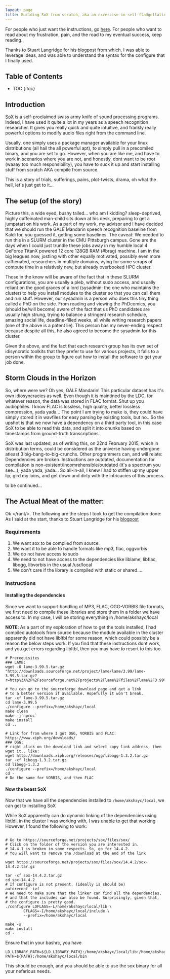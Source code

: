```yaml
---
layout: page
title: Building SoX from scratch, aka an excercise in self-fladgellation
---
```


For people who just want the instructions, go [here](http://akshayc.com/blog/build-sox-from-scratch/#instructions). For people who want to read about my frustration, pain, and the road to my eventual success, keep reading. 

Thanks to Stuart Langridge for his [blogpost](https://kryogenix.org/days/2014/11/18/making-a-static-build-of-sox/) from which, I was able to leverage ideas, and was able to understand the syntax for the configure that I finally used.

Table of Contents
-----------------
* TOC
{:toc}

## Introduction
[SoX](http://sox.sourceforge.net/) is a self-proclaimed swiss army knife of sound processing programs. Indeed, I have used it quite a lot in my years as a speech recognition researcher. It gives you really quick and quite intuitive, and frankly really powerful options to modify audio files right from the command line.

Usually, one simply uses a package manager available for your linux distributions (all hail the all powerful apt), to simply pull in a precomiled binary, and you are set to go. However, when you are like me, and have to work in scenarios where you are not, and honestly, dont want to be root (waaay too much responsibility), you have to suck it up and start installing stuff from scratch AKA compile from source.

This is a story of trials, sufferings, pains, plot-twists, drama, oh what the hell, let's just get to it...

## The setup (of the story)

Picture this, a wide eyed, bushy tailed... who am I kidding? sleep-deprived, highly caffeinated man-child sits down at his desk, preparing to get a jumpstart on his work. As a part of my work, my advisor and I have decided that we should run the GALE Mandarin speech recognition baseline from Kaldi for, you guessed it, getting some baselines. The caveat: We needed to run this in a SLURM cluster in the CMU Pittsburgh campus. Gone are the days when I could just trundle these jobs away in my humble local 4 GeForce TitanX powered 12 core 128GB RAM (#brag) machine. I am in the big leagues now, jostling with other equally motivated, possibly even more caffienated, researchers in multiple domains, vying for some scraps of compute time in a relatively new, but already overbooked HPC cluster.

Those in the know will be aware of the fact that in these SLURM configurations, you are usually a pleb, without sudo access, and usually reliant on the good graces of a lord (sysadmin: the one who maintains the cluster) to help you install modules to the cluster so that you can call them and run stuff. However, our sysadmin is a person who does this tiny thing called a PhD on the side. From reading and viewing the PhDcomics, you (should be/will become) aware of the fact that us PhD candidates are usually high strung, trying to balance a stringent research schedule, amazing social life, deadline-filled weeks, all while writing research papers (one of the above is a patent lie). This person has my never-ending respect because despite all this, he also agreed to become the sysadmin for this cluster.


Given the above, and the fact that each research group has its own set of idisyncratic toolkits that they prefer to use for various projects, it falls to a person within the group to figure out how to install the software to get your job done.

## Storm Clouds in the Horizon

So, where were we? Oh yes, GALE Mandarin! This particular dataset has it's own idiosyncracies as well. Even though it is maintined by the LDC, for whatever reason, the data was stored in FLAC format. Shut up you audiophiles. I know FLAC is lossless, high quality, better lossless compression, yada yada... The point I am trying to make is, they could have simply stored it in wavfiles for easy parsing by existing tools, but no.. So the upshot is that we now have a dependency on a third party tool, in this case SoX to be able to read this data, and split it into chunks based on timestamps from ground-truth transcriptions.

SoX was last updated, as of writing this, on 22nd February 2015, which in distribution terms, could be considered as the universe having undergone atleast 3 big-bang-to-big-crunchs. Other programmers can, and will relate: Dependencies are broken. Instructions are outdated, documentation for compilation is non-existent/incomrehensible/outdated (it's a spectrum you see...), yada yada, yada...  So all-in-all, I knew I had to stiffen up my upper lip, gird my loins, and get down and dirty with the intricacies of this process.

to be continued...

## The Actual Meat of the matter:

Ok \</rant/>. The following are the steps I took to get the compilation done:
As I said at the start, thanks to Stuart Langridge for his [blogpost](https://kryogenix.org/days/2014/11/18/making-a-static-build-of-sox/)

### Requirements

1. We want sox to be compiled from source.
2. We want it to be able to handle formats like mp3, flac, oggvorbis
3. We do not have access to sudo
4. We need to not have access to the dependencies like liblame, libflac, libogg, libvorbis in the usual /usr/local
5. We don't care if the library is compiled with static or shared....

### Instructions

#### Installing the dependencies

Since we want to support handling of MP3, FLAC, OGG-VORBIS file formats, we first need to compile these libraries and store them in a folder we have access to.
In my case, I will be storing everything in /home/akshayc/local

**NOTE**: As a part of my exploration of how to get the tools installed, I had compiled autotools from source because the module available in the cluster apparently did not have libltbl for some reason, which could possibly be a reason the below steps work. If you find that these instructions dont work, and you get errors regarding libltbl, then you may have to resort to this too.

```
# Prerequisites
### LAME:
wget -O lame-3.99.5.tar.gz "http://downloads.sourceforge.net/project/lame/lame/3.99/lame-3.99.5.tar.gz?r=http%3A%2F%2Fsourceforge.net%2Fprojects%2Flame%2Ffiles%2Flame%2F3.99%2F&ts=1416316457&use_mirror=kent"

# You can go to the sourceforge download page and get a link
# to a better version if available. Hopefully it won't break.
tar -xf lame-3.99.5.tar.gz
cd lame-3.99.5
./configure --prefix=/home/akshayc/local
make clean
make -j`nproc`
make install
cd ..

# Link for from where I got OGG, VORBIS and FLAC:
https://www.xiph.org/downloads/
### OGG:
# right click on the download link and select copy link address, then wget it.. like:
wget http://downloads.xiph.org/releases/ogg/libogg-1.3.2.tar.gz
tar -xf libogg-1.3.2.tar.gz
cd libogg-1.3.2
./configure --prefix=/home/akshayc/local
cd -
# Do the same for VORBIS, and then FLAC
```

#### Now the beast SoX

Now that we have all the dependencies installed to `/home/akshayc/local`, we can get to installing SoX

While SoX apparently can do dynamic linking of the dependencies using libtldl, in the cluster I was working with, I was unable to get that working
However, I found the following to work:

```

# Go to https://sourceforge.net/projects/sox/files/sox/
# Click on the folder of the version you are interested in.
# 14.4.1 is broken in some respects. So, go for 14.4.2.
# You will want to remove the /download at the end of the link

wget https://sourceforge.net/projects/sox/files/sox/14.4.2/sox-14.4.2.tar.gz

tar -xf sox-14.4.2.tar.gz
cd sox-14.4.2
# If configure is not present, (ideally is should be)
autoreconf -ivf
# We need to make sure that the linker can find all the dependencies,
# and that the includes can also be found. Surprisingly, given that,
# the configure is pretty good. 
./configure LDFLAGS=-L/home/akshayc/local/lib \
	    CFLAGS=-I/home/akshayc/local/include \
	    --prefix=/home/akshayc/local

make -s
make install
cd -

```

Ensure that in your bashrc, you have
```
LD_LIBRARY_PATH=${LD_LIBRARY_PATH}:/home/akshayc/local/lib:/home/akshayc/local/lib64
PATH=${PATH}:/home/akshayc/local/bin
```

This should be enough, and you should be able to use the sox binary for all your nefarious needs.
